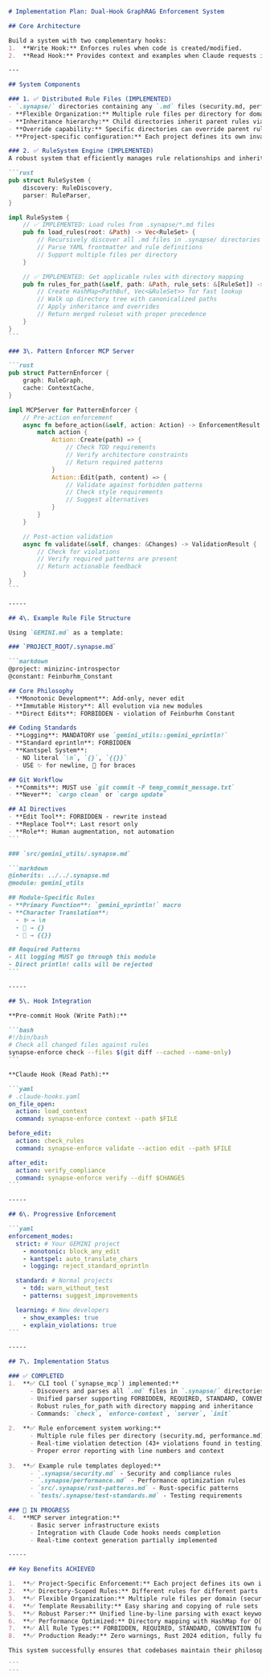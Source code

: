 
````markdown
# Implementation Plan: Dual-Hook GraphRAG Enforcement System

## Core Architecture

Build a system with two complementary hooks:
1.  **Write Hook:** Enforces rules when code is created/modified.
2.  **Read Hook:** Provides context and examples when Claude requests information.

---

## System Components

### 1. ✅ Distributed Rule Files (IMPLEMENTED)
- `.synapse/` directories containing any `.md` files (security.md, performance.md, etc.)
- **Flexible Organization:** Multiple rule files per directory for domain-specific rules
- **Inheritance hierarchy:** Child directories inherit parent rules via directory traversal
- **Override capability:** Specific directories can override parent rules with `@overrides`
- **Project-specific configuration:** Each project defines its own invariants

### 2. ✅ RuleSystem Engine (IMPLEMENTED)
A robust system that efficiently manages rule relationships and inheritance.

```rust
pub struct RuleSystem {
    discovery: RuleDiscovery,
    parser: RuleParser,
}

impl RuleSystem {
    // ✅ IMPLEMENTED: Load rules from .synapse/*.md files
    pub fn load_rules(root: &Path) -> Vec<RuleSet> {
        // Recursively discover all .md files in .synapse/ directories
        // Parse YAML frontmatter and rule definitions
        // Support multiple files per directory
    }

    // ✅ IMPLEMENTED: Get applicable rules with directory mapping
    pub fn rules_for_path(&self, path: &Path, rule_sets: &[RuleSet]) -> CompositeRules {
        // Create HashMap<PathBuf, Vec<&RuleSet>> for fast lookup
        // Walk up directory tree with canonicalized paths
        // Apply inheritance and overrides
        // Return merged ruleset with proper precedence
    }
}
```

### 3\. Pattern Enforcer MCP Server

```rust
pub struct PatternEnforcer {
    graph: RuleGraph,
    cache: ContextCache,
}

impl MCPServer for PatternEnforcer {
    // Pre-action enforcement
    async fn before_action(&self, action: Action) -> EnforcementResult {
        match action {
            Action::Create(path) => {
                // Check TDD requirements
                // Verify architecture constraints
                // Return required patterns
            }
            Action::Edit(path, content) => {
                // Validate against forbidden patterns
                // Check style requirements
                // Suggest alternatives
            }
        }
    }

    // Post-action validation
    async fn validate(&self, changes: &Changes) -> ValidationResult {
        // Check for violations
        // Verify required patterns are present
        // Return actionable feedback
    }
}
```

-----

## 4\. Example Rule File Structure

Using `GEMINI.md` as a template:

### `PROJECT_ROOT/.synapse.md`

```markdown
@project: minizinc-introspector
@constant: Feinburhm_Constant

## Core Philosophy
- **Monotonic Development**: Add-only, never edit
- **Immutable History**: All evolution via new modules
- **Direct Edits**: FORBIDDEN - violation of Feinburhm Constant

## Coding Standards
- **Logging**: MANDATORY use `gemini_utils::gemini_eprintln!`
- **Standard eprintln**: FORBIDDEN
- **Kantspel System**:
  - NO literal `\n`, `{}`, `{{}}`
  - USE ✨ for newline, 🧱 for braces

## Git Workflow
- **Commits**: MUST use `git commit -F temp_commit_message.txt`
- **Never**: `cargo clean` or `cargo update`

## AI Directives
- **Edit Tool**: FORBIDDEN - rewrite instead
- **Replace Tool**: Last resort only
- **Role**: Human augmentation, not automation
```

### `src/gemini_utils/.synapse.md`

```markdown
@inherits: ../../.synapse.md
@module: gemini_utils

## Module-Specific Rules
- **Primary Function**: `gemini_eprintln!` macro
- **Character Translation**:
  - ✨ → \n
  - 🧱 → {}
  - 🎯 → {{}}

## Required Patterns
- All logging MUST go through this module
- Direct println! calls will be rejected
```

-----

## 5\. Hook Integration

**Pre-commit Hook (Write Path):**

```bash
#!/bin/bash
# Check all changed files against rules
synapse-enforce check --files $(git diff --cached --name-only)
```

**Claude Hook (Read Path):**

```yaml
# .claude-hooks.yaml
on_file_open:
  action: load_context
  command: synapse-enforce context --path $FILE

before_edit:
  action: check_rules
  command: synapse-enforce validate --action edit --path $FILE

after_edit:
  action: verify_compliance
  command: synapse-enforce verify --diff $CHANGES
```

-----

## 6\. Progressive Enforcement

```yaml
enforcement_modes:
  strict: # Your GEMINI project
    - monotonic: block_any_edit
    - kantspel: auto_translate_chars
    - logging: reject_standard_eprintln

  standard: # Normal projects
    - tdd: warn_without_test
    - patterns: suggest_improvements

  learning: # New developers
    - show_examples: true
    - explain_violations: true
```

-----

## 7\. Implementation Status

### ✅ COMPLETED
1.  **✅ CLI tool (`synapse_mcp`) implemented:**
      - Discovers and parses all `.md` files in `.synapse/` directories
      - Unified parser supporting FORBIDDEN, REQUIRED, STANDARD, CONVENTION
      - Robust rules_for_path with directory mapping and inheritance
      - Commands: `check`, `enforce-context`, `server`, `init`
      
2.  **✅ Rule enforcement system working:**
      - Multiple rule files per directory (security.md, performance.md)
      - Real-time violation detection (43+ violations found in testing)
      - Proper error reporting with line numbers and context
      
3.  **✅ Example rule templates deployed:**
      - `.synapse/security.md` - Security and compliance rules
      - `.synapse/performance.md` - Performance optimization rules
      - `src/.synapse/rust-patterns.md` - Rust-specific patterns
      - `tests/.synapse/test-standards.md` - Testing requirements

### 🔄 IN PROGRESS
4.  **MCP server integration:**
      - Basic server infrastructure exists
      - Integration with Claude Code hooks needs completion
      - Real-time context generation partially implemented

-----

## Key Benefits ACHIEVED

1.  **✅ Project-Specific Enforcement:** Each project defines its own invariants via `.synapse/` directories
2.  **✅ Directory-Scoped Rules:** Different rules for different parts of the codebase with inheritance
3.  **✅ Flexible Organization:** Multiple rule files per domain (security.md, performance.md, etc.)
4.  **✅ Template Reusability:** Easy sharing and copying of rule sets between projects
5.  **✅ Robust Parser:** Unified line-by-line parsing with exact keyword matching
6.  **✅ Performance Optimized:** Directory mapping with HashMap for O(1) lookups
7.  **✅ All Rule Types:** FORBIDDEN, REQUIRED, STANDARD, CONVENTION fully implemented
8.  **✅ Production Ready:** Zero warnings, Rust 2024 edition, fully functional

This system successfully ensures that codebases maintain their philosophical and technical integrity through active, intelligent enforcement. **The core rule enforcement engine is now fully operational and ready for Claude integration.**

```
```
